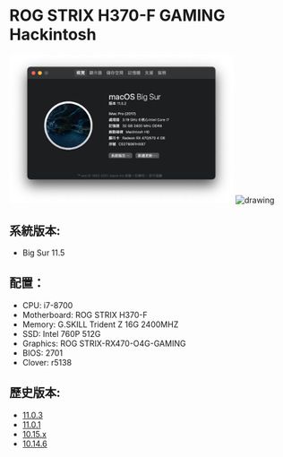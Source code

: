 # ROG STRIX H370-F GAMING Hackintosh

<img src="./Img/001.png" alt="drawing" width="400"/>
<img src="./Img/002.png" alt="drawing" width="400"/>

## 系統版本:
- Big Sur 11.5

## 配置：
- CPU: i7-8700
- Motherboard: ROG STRIX H370-F
- Memory: G.SKILL Trident Z 16G 2400MHZ
- SSD: Intel 760P 512G
- Graphics: ROG STRIX-RX470-O4G-GAMING
- BIOS: 2701
- Clover: r5138

## 歷史版本:
- [11.0.3](https://github.com/ChengYen-Tang/ROG-STRIX-H370-F-GAMING-Hackintosh/tree/32970aeeb07466b6f9c729df0828c749db921a8e)
- [11.0.1](https://github.com/ChengYen-Tang/ROG-STRIX-H370-F-GAMING-Hackintosh/tree/e4be3b63396227f073562570a2a217fbba8a1b51)
- [10.15.x](https://github.com/ChengYen-Tang/ROG-STRIX-H370-F-GAMING-Hackintosh/tree/4a6dbf9703a9e7387d2796bfa0283a211f32d45f)
- [10.14.6](https://github.com/ChengYen-Tang/ROG-STRIX-H370-F-GAMING-Hackintosh/tree/2c2ffbc8561eb157fc95d8c7d39116bd3a8252b9)
